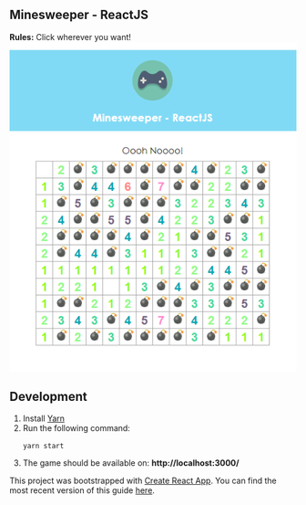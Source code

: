 ## Minesweeper - ReactJS

**Rules:** Click wherever you want!
![Screenshot](https://github.com/jeremiemarc/minesweeper-reactjs/raw/master/screenshot.png)

## Development


1. Install [Yarn](https://yarnpkg.com)
2. Run the following command:
    ```
    yarn start
    ```
3. The game should be available on: **http://localhost:3000/**

This project was bootstrapped with [Create React App](https://github.com/facebookincubator/create-react-app).
You can find the most recent version of this guide [here](https://github.com/facebookincubator/create-react-app/blob/master/packages/react-scripts/template/README.md).
